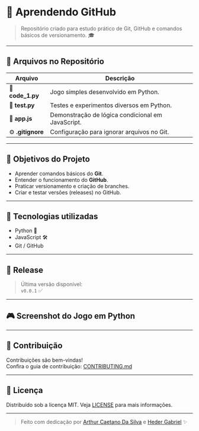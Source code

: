 # 🚀 Aprendendo GitHub

> Repositório criado para estudo prático de Git, GitHub e comandos básicos de versionamento. 🎓

---

## 📂 Arquivos no Repositório

| Arquivo     | Descrição                     |
|-------------|-------------------------------|
| 🐍 **code_1.py** | Jogo simples desenvolvido em Python. |
| 🐍 **test.py**   | Testes e experimentos diversos em Python. |
| 📜 **app.js**    | Demonstração de lógica condicional em JavaScript. |
| ⚙️ **.gitignore**| Configuração para ignorar arquivos no Git. |

---

## 📌 Objetivos do Projeto
- Aprender comandos básicos do **Git**.
- Entender o funcionamento do **GitHub**.
- Praticar versionamento e criação de branches.
- Criar e testar versões (releases) no GitHub.

---

## 🚀 Tecnologias utilizadas
- Python 🐍
- JavaScript 🛠️
- Git / GitHub

---

## 🔖 Release
> Última versão disponível:  
`v0.0.1` ✅



---

## 🎮 Screenshot do Jogo em Python


---

## 🤝 Contribuição
Contribuições são bem-vindas!  
Confira o guia de contribuição: [CONTRIBUTING.md](CONTRIBUTING.md)

---

## 📜 Licença
Distribuído sob a licença MIT. Veja [LICENSE](LICENSE) para mais informações.

---

> Feito com dedicação por [Arthur Caetano Da Silva](https://github.com/arthur-ro) e [Heder Gabriel](https://github.com/HederGabriel) ✨
